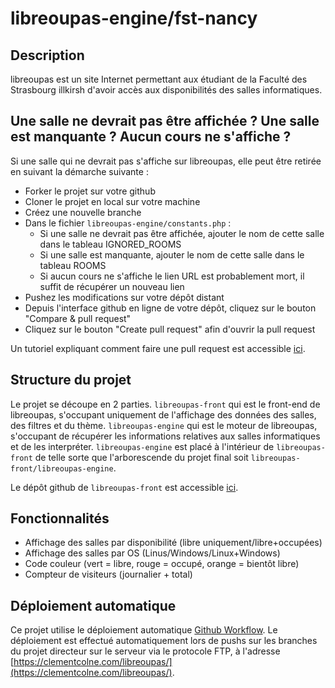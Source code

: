 # libreoupas-engine/fst-nancy

## Description
libreoupas est un site Internet permettant aux étudiant de la Faculté des Strasbourg illkirsh d'avoir accès aux disponibilités 
des salles informatiques.

## Une salle ne devrait pas être affichée ? Une salle est manquante ? Aucun cours ne s'affiche ?
Si une salle qui ne devrait pas s'affiche sur libreoupas, elle peut être retirée en suivant la démarche suivante :
- Forker le projet sur votre github
- Cloner le projet en local sur votre machine
- Créez une nouvelle branche
- Dans le fichier `libreoupas-engine/constants.php` :
  * Si une salle ne devrait pas être affichée, ajouter le nom de cette salle dans le tableau IGNORED_ROOMS
  * Si une salle est manquante, ajouter le nom de cette salle dans le tableau ROOMS
  * Si aucun cours ne s'affiche le lien URL est probablement mort, il suffit de récupérer un nouveau lien
- Pushez les modifications sur votre dépôt distant
- Depuis l'interface github en ligne de votre dépôt, cliquez sur le bouton "Compare & pull request"
- Cliquez sur le bouton "Create pull request" afin d'ouvrir la pull request

Un tutoriel expliquant comment faire une pull request est accessible [ici](https://opensource.com/article/19/7/create-pull-request-github).

## Structure du projet
Le projet se découpe en 2 parties.
`libreoupas-front` qui est le front-end de libreoupas, s'occupant uniquement de l'affichage des données des salles, des filtres et du thème.
`libreoupas-engine` qui est le moteur de libreoupas, s'occupant de récupérer les informations relatives aux salles informatiques et de les interpréter.
`libreoupas-engine` est placé à l'intérieur de `libreoupas-front` de telle sorte que l'arborescende du projet final soit `libreoupas-front/libreoupas-engine`.

Le dépôt github de `libreoupas-front` est accessible [ici](https://github.com/clementcolne/libreoupas-front).

## Fonctionnalités
- Affichage des salles par disponibilité (libre uniquement/libre+occupées)
- Affichage des salles par OS (Linus/Windows/Linux+Windows)
- Code couleur (vert = libre, rouge = occupé, orange = bientôt libre)
- Compteur de visiteurs (journalier + total)

## Déploiement automatique
Ce projet utilise le déploiement automatique [Github Workflow](https://docs.github.com/en/actions/learn-github-actions/workflow-syntax-for-github-actions).
Le déploiement est effectué automatiquement lors de pushs sur les branches du projet directeur sur le serveur via le protocole FTP, à l'adresse [https://clementcolne.com/libreoupas/](https://clementcolne.com/libreoupas/).
